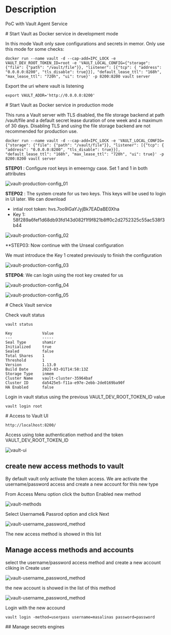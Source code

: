 # Description
PoC with Vault Agent Service

# Start Vault as Docker service in development mode

In this mode Vault only save configurations and secrets in memor. Only use this mode for some checks:

```
docker run --name vault -d --cap-add=IPC_LOCK -e VAULT_DEV_ROOT_TOKEN_ID=root -e 'VAULT_LOCAL_CONFIG={"storage": {"file": {"path": "/vault/file"}}, "listener": [{"tcp": { "address": "0.0.0.0:8200", "tls_disable": true}}], "default_lease_ttl": "168h", "max_lease_ttl": "720h", "ui": true}' -p 8200:8200 vault server
```

Export the uri where vault is listening

```
export VAULT_ADDR='http://0.0.0.0:8200'
```

# Start Vault as Docker service in production mode

This runs a Vault server with TLS disabled, the file storage backend at path /vault/file and a default secret lease duration of one week and a maximum of 30 days. Disabling TLS and using the file storage backend are not recommended for production use.

```
docker run --name vault -d --cap-add=IPC_LOCK -e 'VAULT_LOCAL_CONFIG={"storage": {"file": {"path": "/vault/file"}}, "listener": [{"tcp": { "address": "0.0.0.0:8200", "tls_disable": true}}], "default_lease_ttl": "168h", "max_lease_ttl": "720h", "ui": true}' -p 8200:8200 vault server
```

**STEP01** : Configure root keys in emeerngy case. Set 1 and 1 in both attributes

![vault-production-config_01](captures/vault_production_config_ste01.png)

**STEP02** : The system create for us two keys. This keys will be used to login in UI later. We can download

- intial root token: hvs.7oo9iGaYJyjBk7EADaBE0Xha
- Key 1: 58f289a6fef1d68db93fd143d082f1f9f821b8ff0c2d2752325c55ac538f3b44

![vault-production-config_02](captures/vault_production_config_ste02.png)

**STEP03: Now continue with the Unseal configuration

We must introduce the Key 1 created previously to finish the configuration

![vault-production-config_03](captures/vault_production_config_ste03.png)

**STEP04**: We can login using the root key created for us

![vault-production-config_04](captures/vault_production_config_ste04.png)

![vault-production-config_05](captures/vault_production_config_ste05.png)

# Check Vault service

Check vault status

```
vault status

Key             Value
---             -----
Seal Type       shamir
Initialized     true
Sealed          false
Total Shares    1
Threshold       1
Version         1.13.0
Build Date      2023-03-01T14:58:13Z
Storage Type    inmem
Cluster Name    vault-cluster-35964baf
Cluster ID      da5425e5-f11a-e97e-2ebb-2de0169ba90f
HA Enabled      false
```

Login in vault status using the previous VAULT_DEV_ROOT_TOKEN_ID value

```
vault login root
```

# Access to Vault UI

```
http://localhost:8200/
```

Access using toke authentication method and the token VAULT_DEV_ROOT_TOKEN_ID

![vault-ui](captures/vault_ui.png)

## create new access methods to vault

By default vault only activate the token access. We are activate the username/password access and create a new account for this new type

From Access Menu option click the button Enabled new method

![vault-methods](captures/vault_methods.png)

Select Username& Passrod option and click Next

![vault-username_password_method](captures/vault_username_password_method.png)

The new access method is showed in this list

## Manage access methods and accounts

select the username/password access method and create a new account cliking in Create user

![vault-username_password_method](captures/userna_password_credentials.png)

the new account is showed in the list of this method

![vault-username_password_method](captures/username_password_account.png)

Login with the new accound

```
vault login -method=userpass username=masalinas password=password
```

## Manage secrets engines